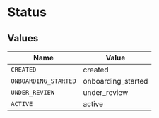 # Status


## Values

| Name                 | Value                |
| -------------------- | -------------------- |
| `CREATED`            | created              |
| `ONBOARDING_STARTED` | onboarding_started   |
| `UNDER_REVIEW`       | under_review         |
| `ACTIVE`             | active               |